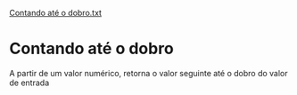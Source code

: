 [Contando até o dobro.txt](https://github.com/brandao-bruno/Contando-at--o-dobro/files/7080371/Contando.ate.o.dobro.txt)
# Contando até o dobro
A partir de um valor numérico, retorna o valor seguinte até o dobro do valor de entrada
